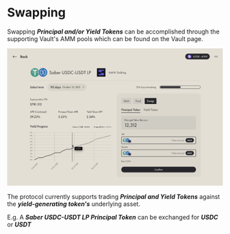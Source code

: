 # Swapping

Swapping _**Principal and/or Yield Tokens**_ can be accomplished through the supporting Vault's AMM pools which can be found on the Vault page.

![](<../.gitbook/assets/image (1).png>)

The protocol currently supports trading _**Principal and Yield Tokens**_ against the _**yield-generating token's**_ underlying asset. 

E.g. A _**Saber USDC-USDT LP Principal Token**_ can be exchanged for _**USDC**_ or _**USDT**_
